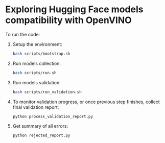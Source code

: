 # Exploring Hugging Face models compatibility with OpenVINO

To run the code:

1. Setup the environment:
   ```bash
   bash scripts/bootstrap.sh
   ```
   
1. Run models collection:
   ```bash
   bash scripts/run.sh
   ```
   
1. Run models validation:
   ```bash
   bash scripts/run_validation.sh
   ```
   
1. To monitor validation progress, or once previous step finishes, collect final validation report:
   ```bash
   python process_validation_report.py
   ```
   
1. Get summary of all errors:
   ```bash
   python rejected_report.py
   ```
